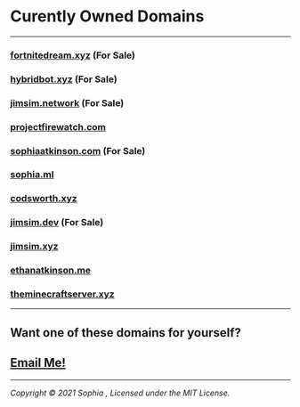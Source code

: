 # Curently Owned Domains

---

### [fortnitedream.xyz](https://www.whois.com/whois/fortnitedream.xyz) (For Sale)

### [hybridbot.xyz](https://www.whois.com/whois/hybridbot.xyz) (For Sale)

### [jimsim.network](https://www.whois.com/whois/jimsim.network) (For Sale)
 
### [projectfirewatch.com](https://www.whois.com/whois/projectfirewatch.com)

### [sophiaatkinson.com](https://www.whois.com/whois/sophiaatkinson.com) (For Sale)

### [sophia.ml](https://www.whois.com/whois/sophia.ml)

### [codsworth.xyz](https://www.whois.com/whois/codsworth.xyz)

### [jimsim.dev](https://www.whois.com/whois/jimsim.dev) (For Sale)

### [jimsim.xyz](https://www.whois.com/whois/jimsim.xyz)

### [ethanatkinson.me](https://www.whois.com/whois/ethanatkinson.me)

### [theminecraftserver.xyz](https://www.whois.com/whois/theminecraftserver.xyz)


---

## Want one of these domains for yourself?

## [Email Me!](mailto:sophialul@pm.me)

---


*Copyright © 2021 Sophia , Licensed under the MIT License.*
